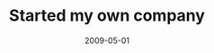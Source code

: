 ---
title: Started my own company
description: This is a post on My Blog about agile frameworks.
where: My Garage
date: 2009-05-01
tags:
  - CV
  - project
layout: layouts/post.njk
image: /img/w3images/workbench.jpg
---